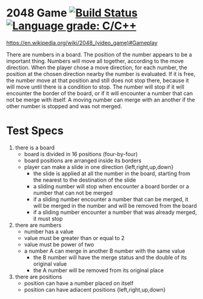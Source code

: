 # 2048 Game [![Build Status][ci_img]][ci_link] [![Language grade: C/C++][cq_img]][cq_link]
[ci_link]: https://travis-ci.org/campisano/cpp_tdd_2048_game
[ci_img]: https://travis-ci.org/campisano/cpp_tdd_2048_game.svg?branch=master "Continuous Integration"
[cq_link]: https://lgtm.com/projects/g/campisano/cpp_tdd_2048_game/context:cpp
[cq_img]: https://img.shields.io/lgtm/grade/cpp/g/campisano/cpp_tdd_2048_game.svg?logo=lgtm&logoWidth=18 "Code Quality"

https://en.wikipedia.org/wiki/2048_(video_game)#Gameplay

There are numbers in a board. The position of the number appears to be a important thing. Numbers will move all together, according to the move direction. When the player chose a move direction, for each number, the position at the chosen direction nearby the number is evaluated. If it is free, the number move at that position and still does not stop there, because it will move until there is a condition to stop. The number will stop if it will encounter the border of the board, or if it will encounter a number that can not be merge with itself. A moving number can merge with an another if the other number is stopped and was not merged.

# Test Specs

1) there is a board
    - board is divided in 16 positions (four-by-four)
    - board positions are arranged inside its borders
    - player can make a slide in one direction {left,right,up,down}
        - the slide is applied at all the number in the board, starting from the nearest to the destination of the slide
        - a sliding number will stop when encounter a board border or a number that can not be merged
        - if a sliding number encounter a number that can be merged, it will be merged in the number and will be removed from the board
        - if a sliding number encounter a number that was already merged, it must stop
0) there are numbers
    - number has a value
    - value must be greater than or equal to 2
    - value must be power of two
    - a number A can merge in another B number with the same value
        - the B number will have the merge status and the double of its original value
        - the A number will be removed from its original place
0) there are positions
    - position can have a number placed on itself
    - position can have adiacent positions {left,right,up,down}
